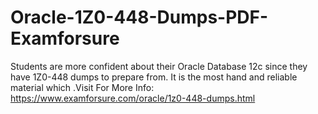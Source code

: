 # Oracle-1Z0-448-Dumps-PDF-Examforsure
Students are more confident about their Oracle Database 12c since they have 1Z0-448 dumps to prepare from. It is the most hand and reliable material which   .Visit For More Info: https://www.examforsure.com/oracle/1z0-448-dumps.html

